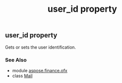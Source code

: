 ﻿---
title: user_id property
second_title: Aspose.Finance for Python via .NET API References
description: 
type: docs
weight: 100
url: /python-net/aspose.finance.ofx/mail/user_id/
is_root: false
---

## user_id property


Gets or sets the user identification.

### See Also
* module [aspose.finance.ofx](../../)
* class [Mail](/finance/python-net/aspose.finance.ofx/mail)
